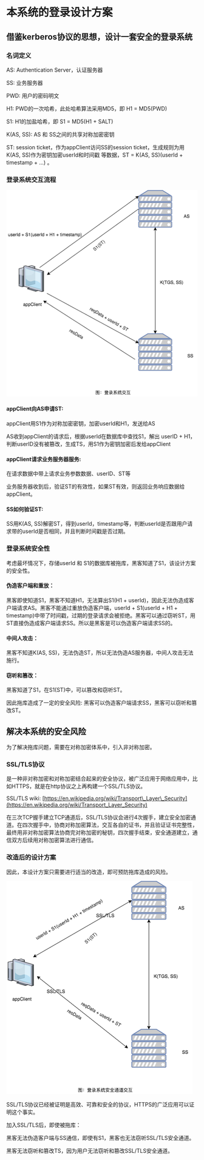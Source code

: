 # 本系统的登录设计方案

## 借鉴kerberos协议的思想，设计一套安全的登录系统

### 名词定义

AS: Authentication Server，认证服务器

SS: 业务服务器

PWD: 用户的密码明文

H1: PWD的一次哈希，此处哈希算法采用MD5，即 H1 = MD5\(PWD\)

S1: H1的加盐哈希，即 S1 = MD5\(H1 + SALT\)

K\(AS, SS\): AS 和 SS之间的共享对称加密密钥

ST: session ticket，作为appClient访问SS的session ticket，生成规则为用K\(AS, SS\)作为密钥加密userId和时间戳 等数据，ST = K\(AS, SS\)\(userId + timestamp + ...\) 。

### 登录系统交互流程

![&#x767B;&#x5F55;&#x7CFB;&#x7EDF;&#x4EA4;&#x4E92;&#x56FE;](../.gitbook/assets/deng-lu-xi-tong-jia-gou%20%282%29.png)

#### appClient向AS申请ST:

appClient用S1作为对称加密密钥，加密userId和H1，发送给AS

AS收到appClient的请求后，根据userId在数据库中查找S1，解出 userID + H1，判断userID没有被篡改，生成TS，用S1作为密钥加密后发给appClient

#### appClient请求业务服务器服务:

在请求数据中带上请求业务参数数据、userID、ST等

业务服务器收到后，验证ST的有效性，如果ST有效，则返回业务响应数据给appClient。

#### SS如何验证ST:

SS用K\(AS, SS\)解密ST，得到userId，timestamp等，判断userId是否跟用户请求带的userId是否相同，并且判断时间戳是否过期。

### 登录系统安全性

考虑最坏情况下，存储userId 和 S1的数据库被拖库，黑客知道了S1，该设计方案的安全性。

#### 伪造客户端和重放：

黑客即使知道S1，黑客不知道H1，无法算出S1\(H1 + userId\)，因此无法伪造成客户端请求AS。黑客不能通过重放伪造客户端，userId + S1\(userId + H1 + timestamp\)中带了时间戳，过期的登录请求会被拒绝。黑客可以通过窃听ST，用ST直接伪造成客户端请求SS。所以是黑客是可以伪造客户端请求SS的。

#### 中间人攻击：

黑客不知道K\(AS, SS\)，无法伪造ST，所以无法伪造AS服务器，中间人攻击无法施行。

#### 窃听和篡改：

黑客知道了S1，在S1\(ST\)中，可以篡改和窃听ST。

因此拖库造成了一定的安全风险: 黑客可以伪造客户端请求SS，黑客可以窃听和篡改ST。

## 解决本系统的安全风险

为了解决拖库问题，需要在对称加密体系中，引入非对称加密。

### SSL/TLS协议

是一种非对称加密和对称加密结合起来的安全协议，被广泛应用于网络应用中，比如HTTPS，就是在http协议之上再构建一个SSL/TLS协议。

SSL/TLS wiki: [https://en.wikipedia.org/wiki/Transport\_Layer\_Security](https://en.wikipedia.org/wiki/Transport_Layer_Security)

在三次TCP握手建立TCP通道后，SSL/TLS协议会进行4次握手，建立安全加密通道。在四次握手中，协商对称加密算法，交互各自的证书，并且验证证书完整性，最终用非对称加密算法协商完对称加密的秘钥，四次握手结束，安全通道建立，通信双方后续用对称加密算法进行通信。

### 改造后的设计方案

因此，本设计方案只需要进行适当的改造，即可预防拖库造成的风险。

![&#x767B;&#x5F55;&#x7CFB;&#x7EDF;&#x5728;&#x5B89;&#x5168;&#x901A;&#x9053;&#x4E2D;&#x4EA4;&#x4E92;](../.gitbook/assets/deng-lu-xi-tong-an-quan-tong-dao.png)

SSL/TLS协议已经被证明是高效、可靠和安全的协议，HTTPS的广泛应用可以证明这个事实。

加入SSL/TLS后，即使被拖库：

黑客无法伪造客户端与SS通信，即使有S1，黑客也无法窃听SSL/TLS安全通道。

黑客无法窃听和篡改TS，因为用户无法窃听和篡改SSL/TLS安全通道。



